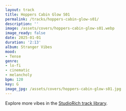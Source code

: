 ```yaml
---
layout: track
title: Hoppers Cabin Glow S01
permalink: /tracks/hoppers-cabin-glow-s01/
description: ''
image: /assets/covers/hoppers-cabin-glow-s01.webp
image_ready: false
date: 2025-01-01
duration: '2:13'
album: Stranger Vibes
mood:
- Tense
genre:
- lo-fi
- cinematic
- melancholy
bpm: 120
key: G
image_jpg: /assets/covers/hoppers-cabin-glow-s01.jpg
---
```


Explore more vibes in the [StudioRich track library](/tracks/).
